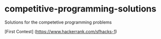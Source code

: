 # competitive-programming-solutions

Solutions for the competetive programming problems

[First Contest] (https://www.hackerrank.com/sfhacks-1)
